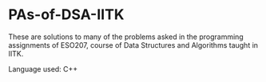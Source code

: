 # PAs-of-DSA-IITK
These are solutions to many of the problems asked in the programming assignments of ESO207, course of Data Structures and Algorithms taught in IITK.

Language used: C++

